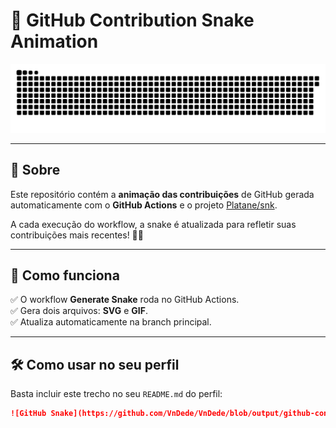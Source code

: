 # 🐍 GitHub Contribution Snake Animation

![GitHub Snake](https://github.com/VnDede/VnDede/blob/output/github-contribution-grid-snake-dark.svg)

---

## 🎯 Sobre

Este repositório contém a **animação das contribuições** de GitHub gerada automaticamente com o **GitHub Actions** e o projeto [Platane/snk](https://github.com/Platane/snk).

A cada execução do workflow, a snake é atualizada para refletir suas contribuições mais recentes! 🐍✨

---

## 🚀 Como funciona

✅ O workflow **Generate Snake** roda no GitHub Actions.  
✅ Gera dois arquivos: **SVG** e **GIF**.  
✅ Atualiza automaticamente na branch principal.  

---

## 🛠️ Como usar no seu perfil

Basta incluir este trecho no seu `README.md` do perfil:

```markdown
![GitHub Snake](https://github.com/VnDede/VnDede/blob/output/github-contribution-grid-snake-dark.svg)


